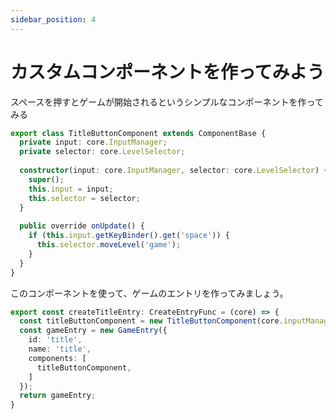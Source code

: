 ```yaml
---
sidebar_position: 4
---
```


# カスタムコンポーネントを作ってみよう

スペースを押すとゲームが開始されるというシンプルなコンポーネントを作ってみる

```typescript
export class TitleButtonComponent extends ComponentBase {
  private input: core.InputManager;
  private selector: core.LevelSelector;
  
  constructor(input: core.InputManager, selector: core.LevelSelector) {
    super();
    this.input = input;
    this.selector = selector;
  }
  
  public override onUpdate() {
    if (this.input.getKeyBinder().get('space')) {
      this.selector.moveLevel('game');
    }
  }
}
```

このコンポーネントを使って、ゲームのエントリを作ってみましょう。

```typescript
export const createTitleEntry: CreateEntryFunc = (core) => {
  const titleButtonComponent = new TitleButtonComponent(core.inputManager, core.levelSelector);
  const gameEntry = new GameEntry({
    id: 'title',
    name: 'title',
    components: [
      titleButtonComponent,
    ]
  });
  return gameEntry;
}
```